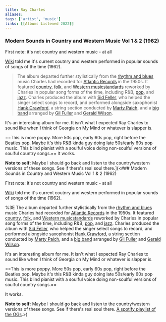 ```yaml
---
title: Ray Charles
aliases: 
tags: ['artist', 'music']
links: [[Albums Listened 2022]]
---
```

### Modern Sounds in Country and Western Music Vol 1 & 2 (1962)

First note: it's not country and western music - at all

[Wiki](https://en.wikipedia.org/wiki/Modern_Sounds_in_Country_and_Western_Music) told me it's current coutnry and western performed in popular sounds of songs of the time (1962). 

> The album departed further stylistically from the [rhythm and blues](https://en.wikipedia.org/wiki/Rhythm_and_blues "Rhythm and blues") music Charles had recorded for [Atlantic Records](https://en.wikipedia.org/wiki/Atlantic_Records "Atlantic Records") in the 1950s. It featured [country](https://en.wikipedia.org/wiki/Country_music "Country music"), [folk](https://en.wikipedia.org/wiki/Folk_music "Folk music"), and [Western music](https://en.wikipedia.org/wiki/Western_music_(North_America) "Western music (North America)")[standards](https://en.wikipedia.org/wiki/Standard_(music) "Standard (music)") reworked by Charles in popular song forms of the time, including R&B, [pop](https://en.wikipedia.org/wiki/Pop_music "Pop music"), and [jazz](https://en.wikipedia.org/wiki/Jazz "Jazz"). Charles produced the album with [Sid Feller](https://en.wikipedia.org/wiki/Sid_Feller "Sid Feller"), who helped the singer select songs to record, and performed alongside saxophonist [Hank Crawford](https://en.wikipedia.org/wiki/Hank_Crawford "Hank Crawford"), a string section conducted by [Marty Paich](https://en.wikipedia.org/wiki/Marty_Paich "Marty Paich"), and a [big band](https://en.wikipedia.org/wiki/Big_band "Big band") arranged by [Gil Fuller](https://en.wikipedia.org/wiki/Gil_Fuller "Gil Fuller") and [Gerald Wilson](https://en.wikipedia.org/wiki/Gerald_Wilson "Gerald Wilson").

It's an interesting album for me. It isn't what I expected Ray Charles to sound like when I think of Georgia on My Mind or whatever is slapper is.

==This is more poppy. More 50s pop, early 60s pop, right before the Beatles pop. Maybe it's this R&B kinda guy doing late 50s/early 60s pop music. This blind pianist with a soulful voice doing non-soulful versions of soulful country songs.== It works.

**Note to self:** Maybe I should go back and listen to the country/western versions of these songs. See if there's real soul there.](<### Modern Sounds in Country and Western Music Vol 1 & 2 (1962)

First note: it's not country and western music - at all

[Wiki](https://en.wikipedia.org/wiki/Modern_Sounds_in_Country_and_Western_Music) told me it's current coutnry and western performed in popular sounds of songs of the time (1962). 

%3E The album departed further stylistically from the [rhythm and blues](https://en.wikipedia.org/wiki/Rhythm_and_blues "Rhythm and blues") music Charles had recorded for [Atlantic Records](https://en.wikipedia.org/wiki/Atlantic_Records "Atlantic Records") in the 1950s. It featured [country](https://en.wikipedia.org/wiki/Country_music "Country music"), [folk](https://en.wikipedia.org/wiki/Folk_music "Folk music"), and [Western music](https://en.wikipedia.org/wiki/Western_music_(North_America) "Western music (North America)")[standards](https://en.wikipedia.org/wiki/Standard_(music) "Standard (music)") reworked by Charles in popular song forms of the time, including R&B, [pop](https://en.wikipedia.org/wiki/Pop_music "Pop music"), and [jazz](https://en.wikipedia.org/wiki/Jazz "Jazz"). Charles produced the album with [Sid Feller](https://en.wikipedia.org/wiki/Sid_Feller "Sid Feller"), who helped the singer select songs to record, and performed alongside saxophonist [Hank Crawford](https://en.wikipedia.org/wiki/Hank_Crawford "Hank Crawford"), a string section conducted by [Marty Paich](https://en.wikipedia.org/wiki/Marty_Paich "Marty Paich"), and a [big band](https://en.wikipedia.org/wiki/Big_band "Big band") arranged by [Gil Fuller](https://en.wikipedia.org/wiki/Gil_Fuller "Gil Fuller") and [Gerald Wilson](https://en.wikipedia.org/wiki/Gerald_Wilson "Gerald Wilson").

It's an interesting album for me. It isn't what I expected Ray Charles to sound like when I think of Georgia on My Mind or whatever is slapper is.

==This is more poppy. More 50s pop, early 60s pop, right before the Beatles pop. Maybe it's this R&B kinda guy doing late 50s/early 60s pop music. This blind pianist with a soulful voice doing non-soulful versions of soulful country songs.== 

It works.

**Note to self:** Maybe I should go back and listen to the country/western versions of these songs. See if there's real soul there. [A spotify playlist of the OGs](https://open.spotify.com/playlist/71pArgIcrI3WjYfBjCtVqG?si=028345e7f5164487).>)